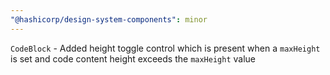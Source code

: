 ```yaml
---
"@hashicorp/design-system-components": minor
---
```


`CodeBlock` - Added height toggle control which is present when a `maxHeight` is set and code content height exceeds the `maxHeight` value
